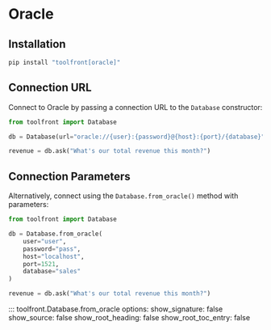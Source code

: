 # Oracle

## Installation

```bash
pip install "toolfront[oracle]"
```

## Connection URL

Connect to Oracle by passing a connection URL to the `Database` constructor:

```python linenums="1" hl_lines="3"
from toolfront import Database

db = Database(url="oracle://{user}:{password}@{host}:{port}/{database}")

revenue = db.ask("What's our total revenue this month?")
```

## Connection Parameters

Alternatively, connect using the `Database.from_oracle()` method with parameters:

```python linenums="1"
from toolfront import Database

db = Database.from_oracle(
    user="user",
    password="pass",
    host="localhost",
    port=1521,
    database="sales"
)

revenue = db.ask("What's our total revenue this month?")
```

::: toolfront.Database.from_oracle
    options:
      show_signature: false
      show_source: false
      show_root_heading: false
      show_root_toc_entry: false